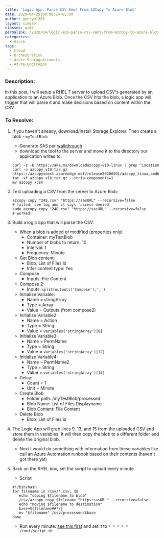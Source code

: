 ```yaml
---
title: 'Logic App: Parse CSV Sent From AZCopy To Azure Blob'
date: 2020-04-29T08:06:24-05:00
author: gerryw1389
layout: single
classes: wide
permalink: /2020/04/logic-app-parse-csv-sent-from-azcopy-to-azure-blob
categories:
  - Azure
tags:
  - Cloud
  - Orchestration
  - Azure-StorageAccounts
  - Azure-LogicApps
---
```

<!--more-->

### Description:

In this post, I will setup a RHEL 7 server to upload CSV's generated by an application to an Azure Blob. Once the CSV hits the blob, a logic app will trigger that will parse it and make decisions based on content within the CSV.

### To Resolve:

1. If you haven't already, download/install Storage Explorer. Then create a blob - `myTestBlob`
   - Generate SAS per [walkthrough](https://docs.microsoft.com/en-us/azure/storage/common/storage-use-azcopy-v10)
   - download the tool to the server and move it to the directory our application writes to:

   ```shell
   curl -s -D https://aka.ms/downloadazcopy-v10-linux | grep ^Location
   curl -o azcopy_v10.tar.gz https://azcopyvnext.azureedge.net/release20200501/azcopy_linux_amd64_10.4.3.tar.gz 
   tar -xf azcopy_v10.tar.gz --strip-components=1
   mv azcopy /csv
   ```

3. Test uploading a CSV from the server to Azure Blob:

   ```shell
   azcopy copy "248.csv" "https://sasURL" --recursive=false
   # failed: see log and it says 'access denied'
   sudo azcopy copy "248.csv" "https://sasURL" --recursive=false
   # worked!
   ```

4. Build a logic app that will parse the CSV:

   - When a blob is added or modified (properties only)
     - Container: myTestBlob
     - Number of blobs to return: 10
     - Interval: 1
     - Frequency: Minute
   - Get Blob content:
     - Blob: List of Files id
     - Infer content type: Yes
   - Compose
     - Inputs: File Content
   - Compose 2:
     - Inputs: `split(outputs('Compose'),',')`
   - Initialize Variable:
     - Name = stringArray
     - Type = Array
     - Value = Outputs (from compose2)
   - Initialize Variable2:
     - Name = Action
     - Type = String
     - Value = `variables('stringArray')[8]`
   - Initialize Variable3:
     - Name = PermName
     - Type = String
     - Value = `variables('stringArray')[12]`
   - Initialize Variable4:
     - Name = PermName2
     - Type = String
     - Value = `variables('stringArray')[14]`
   - Delay:
     - Count = 1
     - Unit = Minute
   - Create Blob:
     - Folder path: /myTestBlob/processed
     - Blob Name: List of Files Displayname
     - Blob Content: File Content
   - Delete Blob
     - Blob: List of Files id


5. The Logic App will grab lines 9, 13, and 15 from the uploaded CSV and store them in variables. It will then copy the blob to a different folder and delete the original blob.
   - Next I would do something with information from these variables like call an Azure Automation runbook based on their contents (haven't got there yet)


6. Back on the RHEL box, set the script to upload every minute

   - Script

   ```shell
   #!/bin/bash
   for filename in /csv/*.csv; do
      echo "coping $filename to blob"
      /csv/azcopy copy $filename "https:sasURL" --recursive=false
      echo "moving $filename to destination"
      base=${filename##*/}
      mv "$filename" /csv/processed/$base
   done
   ```

   - Run every minute: [see this first](https://automationadmin.com/2018/02/setting-up-cron-job-using-crontab/) and set it to `* * * * * /root/script.sh`